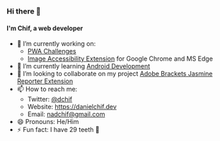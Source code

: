 ### Hi there 👋

#### I'm Chif, a web developer

- 🔭 I’m currently working on:
  - [PWA Challenges](https://danielchif.dev/pwachallenges/)
  - [Image Accessibility Extension](https://github.com/michaeldera/image-accessibility-extension) for Google Chrome and MS Edge
- 🌱 I’m currently learning [Android Development](https://developers.google.com/certification/associate-android-developer)
- 👯 I’m looking to collaborate on my project [Adobe Brackets Jasmine Reporter Extension](https://github.com/nadchif/brackets-jasmine-reporter/blob/master/README.md)
- 📫 How to reach me: 
  - Twitter: [@dchif](https://twitter.com/dchif)
  - Website: https://danielchif.dev
  - Email: [nadchif@gmail.com](mailto:nadchif@gmail.com)
- 😄 Pronouns: He/Him
- ⚡ Fun fact: I have 29 teeth :tooth:

